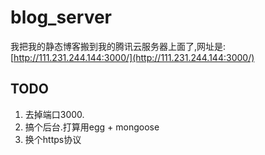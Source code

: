 # blog_server

我把我的静态博客搬到我的腾讯云服务器上面了,网址是:[http://111.231.244.144:3000/](http://111.231.244.144:3000/)

## TODO

1. 去掉端口3000.
2. 搞个后台.打算用egg + mongoose
3. 换个https协议
